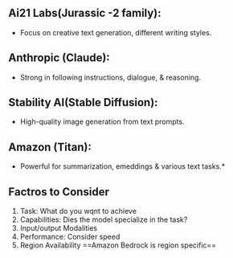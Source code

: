 ## Ai21 Labs(Jurassic -2 family):
* Focus on creative text generation, different writing styles.

## Anthropic (Claude): 
* Strong in following instructions, dialogue, & reasoning.

## Stability AI(Stable Diffusion):
* High-quality image generation from text prompts.

## Amazon (Titan):
* Powerful for summarization, emeddings & various text tasks.*

## Factros to Consider
1. Task: What do you wqnt to achieve
2. Capabilities: Dies the model specialize in the task?
3. Input/output Modalities
4. Performance: Consider speed
5. Region Availability
==Amazon Bedrock is region specific==



